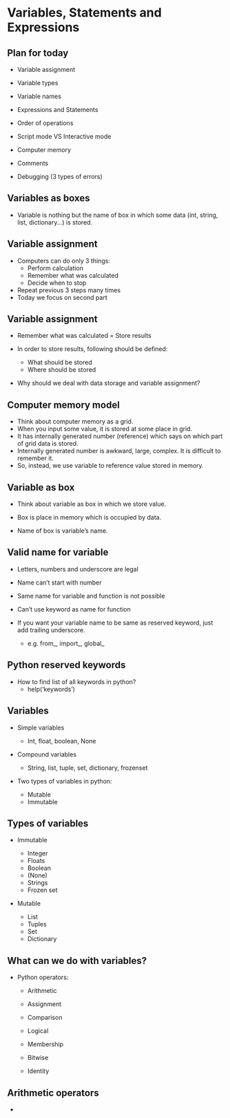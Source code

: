 
# Variables, Statements and Expressions

## Plan for today

  - Variable assignment
  - Variable types
  - Variable names
  - Expressions and Statements
  - Order of operations

  - Script mode VS Interactive mode
  - Computer memory
  - Comments
  - Debugging (3 types of errors)


## Variables as boxes

  - Variable is nothing but the name of box in which some data (int, string, list, dictionary...) is stored.
  
  

## Variable assignment

  - Computers can do only 3 things:
    - Perform calculation
    - Remember what was calculated
    - Decide when to stop
  - Repeat previous 3 steps many times
  - Today we focus on second part


## Variable assignment

  - Remember what was calculated = Store results
  - In order to store results, following should be defined:
    - What should be stored
    - Where should be stored

  - Why should we deal with data storage and variable assignment?

## Computer memory model

  - Think about computer memory as a grid. 
  - When you input some value, it is stored at some place in grid.
  - It has internally generated number (reference) which says on which part of grid data is stored.
  - Internally generated number is awkward, large, complex. It is difficult to remember it.
  - So, instead, we use variable to reference value stored in memory.


## Variable as box

  - Think about variable as box in which we store value.

  - Box is place in memory which is occupied by data.

  - Name of box is variable’s name.


## Valid name for variable

  - Letters, numbers and underscore are legal

  - Name can’t start with number

  - Same name for variable and function is not possible


  - Can’t use keyword as name for function

  - If you want your variable name to be same as reserved keyword, just add trailing underscore.
    - e.g. from_, import_, global_

## Python reserved keywords

  - How to find list of all keywords in python?
    - help(‘keywords’)

## Variables

  - Simple variables
    - Int, float, boolean, None

  - Compound variables
    - String, list, tuple, set, dictionary, frozenset



  - Two types of variables in python:
    - Mutable
    - Immutable

## Types of variables

  - Immutable
    - Integer
    - Floats
    - Boolean
    - (None)
    - Strings
    - Frozen set
    
  - Mutable
    - List
    - Tuples
    - Set
    - Dictionary
    
 
## What can we do with variables?


  - Python operators:

    - Arithmetic
    - Assignment
    - Comparison
    - Logical


    - Membership
    - Bitwise
    - Identity


## Arithmetic operators

  - 

